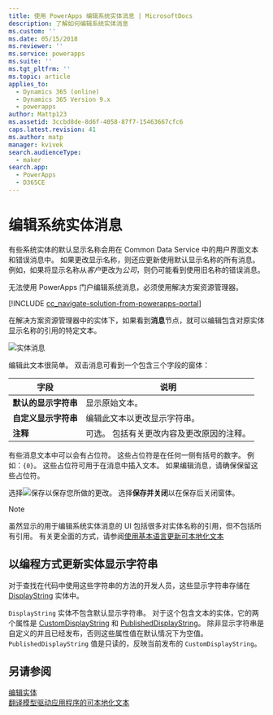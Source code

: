 ```yaml
---
title: 使用 PowerApps 编辑系统实体消息 | MicrosoftDocs
description: 了解如何编辑系统实体消息
ms.custom: ''
ms.date: 05/15/2018
ms.reviewer: ''
ms.service: powerapps
ms.suite: ''
ms.tgt_pltfrm: ''
ms.topic: article
applies_to:
  - Dynamics 365 (online)
  - Dynamics 365 Version 9.x
  - powerapps
author: Mattp123
ms.assetid: 3ccbd8de-8d6f-4058-87f7-15463667cfc6
caps.latest.revision: 41
ms.author: matp
manager: kvivek
search.audienceType:
  - maker
search.app:
  - PowerApps
  - D365CE
---
```

# <a name="edit-system-entity-messages"></a>编辑系统实体消息

有些系统实体的默认显示名称会用在 Common Data Service 中的用户界面文本和错误消息中。 如果更改显示名称，则还应更新使用默认显示名称的所有消息。 例如，如果将显示名称从*客户*更改为*公司*，则仍可能看到使用旧名称的错误消息。  

无法使用 PowerApps 门户编辑系统消息，必须使用解决方案资源管理器。

[!INCLUDE [cc_navigate-solution-from-powerapps-portal](../../includes/cc_navigate-solution-from-powerapps-portal.md)]

在解决方案资源管理器中的实体下，如果看到**消息**节点，就可以编辑包含对原实体显示名称的引用的特定文本。 

![实体消息](../model-driven-apps/media/entity-messages.png)

编辑此文本很简单。 双击消息可看到一个包含三个字段的窗体：  
  
|字段|说明|  
|-----------|-----------------|  
|**默认的显示字符串**|显示原始文本。|  
|**自定义显示字符串**|编辑此文本以更改显示字符串。|  
|**注释**|可选。 包括有关更改内容及更改原因的注释。|  
  
有些消息文本中可以会有占位符。 这些占位符是在任何一侧有括号的数字。 例如：`{0}`。 这些占位符可用于在消息中插入文本。 如果编辑消息，请确保保留这些占位符。 

选择![保存](media/save-entity-icon-solution-explorer.png)以保存您所做的更改。 选择**保存并关闭**以在保存后关闭窗体。

> [!NOTE]
> 虽然显示的用于编辑系统实体消息的 UI 包括很多对实体名称的引用，但不包括所有引用。 有关更全面的方式，请参阅[使用基本语言更新可本地化文本](../model-driven-apps/translate-localizable-text.md#updating-localizable-text-in-the-base-language)

## <a name="programmatically-update-entity-display-strings"></a>以编程方式更新实体显示字符串

对于查找在代码中使用这些字符串的方法的开发人员，这些显示字符串存储在 [DisplayString](../../developer/common-data-service/reference/entities/displaystring.md) 实体中。 

`DisplayString` 实体不包含默认显示字符串。 对于这个包含文本的实体，它的两个属性是 [CustomDisplayString](../../developer/common-data-service/reference/entities/displaystring.md#BKMK_CustomDisplayString) 和 [PublishedDisplayString](../../developer/common-data-service/reference/entities/displaystring.md#BKMK_PublishedDisplayString)。 除非显示字符串是自定义的并且已经发布，否则这些属性值在默认情况下为空值。 `PublishedDisplayString` 值是只读的，反映当前发布的 `CustomDisplayString`。
 
## <a name="see-also"></a>另请参阅
[编辑实体](edit-entities.md)<br />
[翻译模型驱动应用程序的可本地化文本](../model-driven-apps/translate-localizable-text.md)
